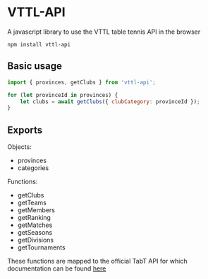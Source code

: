 # VTTL-API

A javascript library to use the VTTL table tennis API in the browser

```
npm install vttl-api
```

## Basic usage

```javascript
import { provinces, getClubs } from 'vttl-api';

for (let provinceId in provinces) {
	let clubs = await getClubs({ clubCategory: provinceId });
}
```

## Exports

Objects:

-   provinces
-   categories

Functions:

-   getClubs
-   getTeams
-   getMembers
-   getRanking
-   getMatches
-   getSeasons
-   getDivisions
-   getTournaments

These functions are mapped to the official TabT API for which documentation can be found [here](http://api.frenoy.net/group__TabTAPIfunctions.html)
